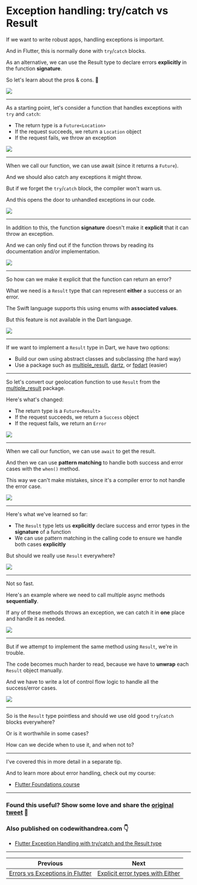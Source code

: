 # Exception handling: try/catch vs Result

If we want to write robust apps, handling exceptions is important.

And in Flutter, this is normally done with `try`/`catch` blocks.

As an alternative, we can use the Result type to declare errors **explicitly** in the function **signature**.

So let's learn about the pros & cons. 🧵

![](062.1-try-catch-result.png)

---

As a starting point, let's consider a function that handles exceptions with `try` and `catch`:

- The return type is a `Future<Location>`
- If the request succeeds, we return a `Location` object
- If the request fails, we throw an exception

![](062.2-throw.png)

---

When we call our function, we can use await (since it returns a `Future`).

And we should also catch any exceptions it might throw.

But if we forget the `try`/`catch` block, the compiler won't warn us.

And this opens the door to unhandled exceptions in our code.

![](062.3-try-catch.png)

---

In addition to this, the function **signature** doesn't make it **explicit** that it can throw an exception.

And we can only find out if the function throws by reading its documentation and/or implementation.

![](062.4-try-catch.png)

---

So how can we make it explicit that the function can return an error?

What we need is a `Result` type that can represent **either** a success or an error.

The Swift language supports this using enums with **associated values**.

But this feature is not available in the Dart language.

![](062.5-swift-enum.png)

---

If we want to implement a `Result` type in Dart, we have two options:

- Build our own using abstract classes and subclassing (the hard way)
- Use a package such as [multiple_result](https://pub.dev/packages/multiple_result), [dartz](https://pub.dev/packages/dartz), or [fpdart](https://pub.dev/packages/fpdart) (easier)

---

So let's convert our geolocation function to use `Result` from the [multiple_result](https://pub.dev/packages/multiple_result) package.

Here's what's changed: 

- The return type is a `Future<Result>`
- If the request succeeds, we return a `Success` object
- If the request fails, we return an `Error`

![](062.6-result-multiple-result.png)

---


When we call our function, we can use `await` to get the result.

And then we can use **pattern matching** to handle both success and error cases with the `when()` method.

This way we can't make mistakes, since it's a compiler error to not handle the error case.

![](062.7-pattern-matching.png)

---

Here's what we've learned so far:

- The `Result` type lets us **explicitly** declare success and error types in the **signature** of a function
- We can use pattern matching in the calling code to ensure we handle both cases **explicitly**

But should we really use `Result` everywhere?

![](062.8-empty.png)

---

Not so fast.

Here's an example where we need to call multiple async methods **sequentially**.

If any of these methods throws an exception, we can catch it in **one** place and handle it as needed.

![](062.9-pattern-matching.png)

---

But if we attempt to implement the same method using `Result`, we're in trouble.

The code becomes much harder to read, because we have to **unwrap** each `Result` object manually.

And we have to write a lot of control flow logic to handle all the success/error cases.

![](062.10-place-order-result.png)

---

So is the `Result` type pointless and should we use old good `try`/`catch` blocks everywhere?

Or is it worthwhile in some cases?

How can we decide when to use it, and when not to?

---

I've covered this in more detail in a separate tip.

And to learn more about error handling, check out my course:

- [Flutter Foundations course](https://codewithandrea.com/courses/flutter-foundations/)

---

### Found this useful? Show some love and share the [original tweet](https://twitter.com/biz84/status/1552337771158818817) 🙏

### Also published on codewithandrea.com 👇

- [Flutter Exception Handling with try/catch and the Result type](https://codewithandrea.com/articles/flutter-exception-handling-try-catch-result-type/)

---

| Previous | Next |
| -------- | ---- |
| [Errors vs Exceptions in Flutter](../0061-flutter-errors-vs-exceptions/index.md) | [Explicit error types with Either](../0063-either-type-fpdart/index.md) |